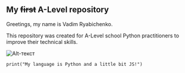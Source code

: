 My ~~first~~ A-Level repository
---
Greetings, my name is Vadim Ryabichenko.

This repository was created for A-Level school Python practitioners to improve their technical skills.

![Alt-текст](https://st2.depositphotos.com/1032463/6268/i/450/depositphotos_62689899-stock-photo-programmer-occupation-writing-programming-code.jpg)

`print("My language is Python and a little bit JS!")`
